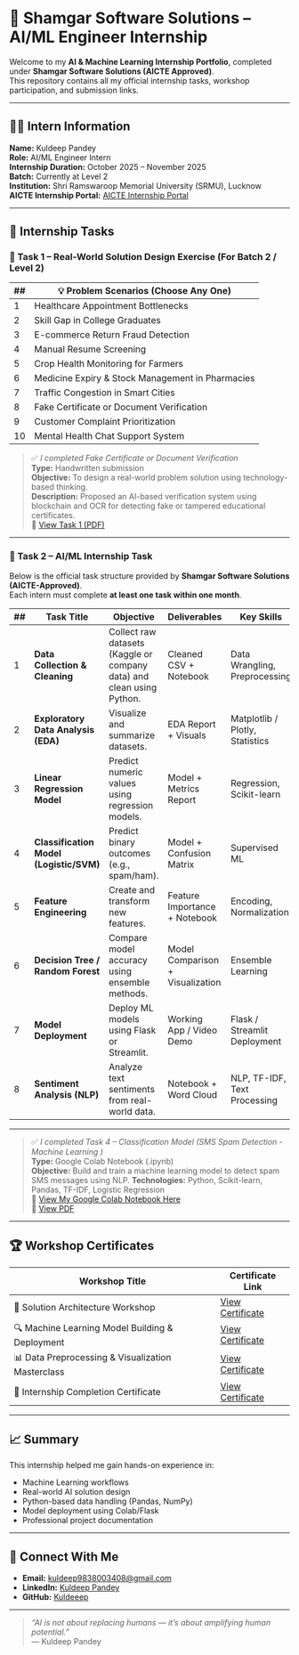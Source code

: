 # 🤖 Shamgar Software Solutions – AI/ML Engineer Internship

Welcome to my **AI & Machine Learning Internship Portfolio**, completed under **Shamgar Software Solutions (AICTE Approved)**.  
This repository contains all my official internship tasks, workshop participation, and submission links.

---

## 👨‍💻 Intern Information
**Name:** Kuldeep Pandey  
**Role:** AI/ML Engineer Intern  
**Internship Duration:** October 2025 – November 2025  
**Batch:** Currently at Level 2  
**Institution:** Shri Ramswaroop Memorial University (SRMU), Lucknow  
**AICTE Internship Portal:** [AICTE Internship Portal](https://internship.aicte-india.org/)

---

## 📘 Internship Tasks

### 🧠 Task 1 – Real-World Solution Design Exercise (For Batch 2 / Level 2)


| ## | 💡 Problem Scenarios (Choose Any One)|
|---|------------------|
| 1 | Healthcare Appointment Bottlenecks |
| 2 | Skill Gap in College Graduates |
| 3 | E-commerce Return Fraud Detection |
| 4 | Manual Resume Screening |
| 5 | Crop Health Monitoring for Farmers |
| 6 | Medicine Expiry & Stock Management in Pharmacies |
| 7 | Traffic Congestion in Smart Cities |
| 8 | Fake Certificate or Document Verification |
| 9 | Customer Complaint Prioritization |
| 10 | Mental Health Chat Support System |
> ✅ *I completed Fake Certificate or Document Verification*  
**Type:** Handwritten submission  
**Objective:** To design a real-world problem solution using technology-based thinking.  
**Description:** Proposed an AI-based verification system using blockchain and OCR for detecting fake or tampered educational certificates.  
📄 [View Task 1 (PDF)](https://github.com/<your-username>/Shamgar-AI-ML-Engineer-Intern/blob/main/Task1_Fake_Certificate_Verification_KuldeepPandey.pdf)

---

### 💬 Task 2 –  AI/ML Internship Task 
Below is the official task structure provided by **Shamgar Software Solutions (AICTE-Approved)**.  
Each intern must complete **at least one task within one month**.

| ## | Task Title | Objective | Deliverables | Key Skills |
|---|-------------|------------|---------------|-------------|
| 1 | **Data Collection & Cleaning** | Collect raw datasets (Kaggle or company data) and clean using Python. | Cleaned CSV + Notebook | Data Wrangling, Preprocessing |
| 2 | **Exploratory Data Analysis (EDA)** | Visualize and summarize datasets. | EDA Report + Visuals | Matplotlib / Plotly, Statistics |
| 3 | **Linear Regression Model** | Predict numeric values using regression models. | Model + Metrics Report | Regression, Scikit-learn |
| 4 | **Classification Model (Logistic/SVM)** | Predict binary outcomes (e.g., spam/ham). | Model + Confusion Matrix | Supervised ML |
| 5 | **Feature Engineering** | Create and transform new features. | Feature Importance + Notebook | Encoding, Normalization |
| 6 | **Decision Tree / Random Forest** | Compare model accuracy using ensemble methods. | Model Comparison + Visualization | Ensemble Learning |
| 7 | **Model Deployment** | Deploy ML models using Flask or Streamlit. | Working App / Video Demo | Flask / Streamlit Deployment |
| 8 | **Sentiment Analysis (NLP)** | Analyze text sentiments from real-world data. | Notebook + Word Cloud | NLP, TF-IDF, Text Processing |

---

> ✅ *I completed Task 4 – Classification Model (SMS Spam Detection - Machine Learning )*  
> **Type:** Google Colab Notebook (.ipynb)  
> **Objective:** Build and train a machine learning model to detect spam SMS messages using NLP.
> **Technologies:** Python, Scikit-learn, Pandas, TF-IDF, Logistic Regression  
> 📘 [View My Google Colab Notebook Here](https://colab.research.google.com/drive/1r2q718wTUARKp63Gil2LY88Foqdn7yy4?usp=sharing)  
> 📁 [View PDF](https://github.com/<your-username>/Shamgar-AI-ML-Engineer-Intern/blob/main/Task2_SMS_Spam_Detection_KuldeepPandey.ipynb)

---

## 🏆 Workshop Certificates
| Workshop Title | Certificate Link |
|----------------|------------------|
| 🧩 Solution Architecture Workshop | [View Certificate](https://drive.google.com/file/d/18hE58HPxMLFZAerNbK0chCeQNudfnR01/view?usp=sharing) |
| 🔍 Machine Learning Model Building & Deployment | [View Certificate](https://drive.google.com/your-certificate2-link) |
| 📊 Data Preprocessing & Visualization Masterclass | [View Certificate](https://drive.google.com/your-certificate3-link) |
| 🤝 Internship Completion Certificate | [View Certificate](https://drive.google.com/your-certificate4-link) |

---

## 📈 Summary
This internship helped me gain hands-on experience in:
- Machine Learning workflows  
- Real-world AI solution design  
- Python-based data handling (Pandas, NumPy)  
- Model deployment using Colab/Flask  
- Professional project documentation

---

## 🔗 Connect With Me
- **Email:** kuldeep9838003408@gmail.com  
- **LinkedIn:** [Kuldeep Pandey](https://www.linkedin.com/in/kuldeepthinks)  
- **GitHub:** [Kuldeeep](https://github.com/kuldeepthinks)

---

> *“AI is not about replacing humans — it’s about amplifying human potential.”*  
> — Kuldeep Pandey
